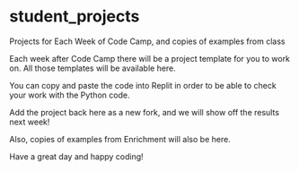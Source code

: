 # student_projects
Projects for Each Week of Code Camp, and copies of examples from class

Each week after Code Camp there will be a project template for you to work on. All those templates will be available here.

You can copy and paste the code into Replit in order to be able to check your work with the Python code.

Add the project back here as a new fork, and we will show off the results next week!

Also, copies of examples from Enrichment will also be here.

Have a great day and happy coding!
